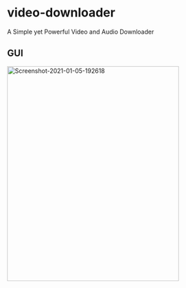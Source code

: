 # video-downloader
A Simple yet Powerful Video and Audio Downloader


## GUI
<a href="https://imgbb.com/"><img src="https://i.ibb.co/6bjkKyL/Screenshot-2021-01-05-192618.png" alt="Screenshot-2021-01-05-192618" height = "500" width = "400" border="0"></a>

